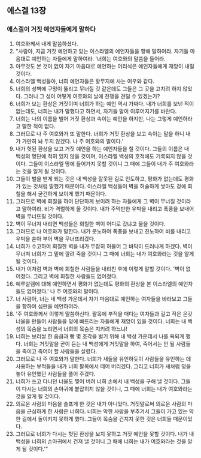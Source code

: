 ## 에스겔 13장

### 에스겔이 거짓 예언자들에게 말하다
1. 여호와께서 내게 말씀하셨다.
2. "사람아, 지금 거짓 예언하고 있는 이스라엘의 예언자들을 향해 말하여라. 자기들 마음대로 예언하는 자들에게 말하여라. '너희는 여호와의 말씀을 들어라.
3. 아무것도 본 것이 없이 자기 마음대로 예언하는 어리석은 예언자들에게 재앙이 내릴 것이다.
4. 이스라엘 백성들아, 너희 예언자들은 황무지에 사는 여우와 같다.
5. 너희의 성벽에 구멍이 뚫리고 무너질 것 같은데도 그들은 그 곳을 고치려 하지 않았다. 그러니 그 성이 어떻게 여호와의 날에 전쟁을 견딜 수 있겠는가?
6. 너희가 보는 환상은 거짓이며 너희가 하는 예언 역시 가짜다. 내가 너희를 보낸 적이 없는데도, 너희는 내가 말했다고 하면서, 자기들 말이 이루어지기를 바란다.
7. 너희는 나의 이름을 빌어 거짓 환상과 속이는 예언을 하지만, 나는 그렇게 예언하라고 말한 적이 없다.
8. 그러므로 나 주 여호와가 또 말한다. 너희가 거짓 환상을 보고 속이는 말을 하니 내가 가만히 놔 두지 않겠다. 나 주 여호와의 말이다.'
9. 내가 헛된 환상을 보고 거짓 예언을 하는 예언자들을 칠 것이다. 그들의 이름은 내 백성의 명단에 적혀 있지 않을 것이며, 이스라엘 백성의 호적에도 기록되지 않을 것이다. 그들이 이스라엘 땅에 들어가지 못할 것이니 그 때에 그들이 내가 주 여호와라는 것을 알게 될 것이다.
10. 그들이 벌을 받게 되는 것은 내 백성을 잘못된 길로 인도하고, 평화가 없는데도 평화가 있는 것처럼 말했기 때문이다. 이스라엘 백성들이 벽을 허술하게 쌓아도 겉에 회칠을 해서 굳건하게 보이게 했기 때문이다.
11. 그러므로 벽에 회칠을 하여 단단하게 보이려 하는 자들에게 그 벽이 무너질 것이라고 말하여라. 비가 격렬하게 올 것이다. 내가 주먹만한 우박을 내리고 폭풍을 보내어 벽을 무너뜨릴 것이다.
12. 벽이 무너져 내리면 백성들은 회칠한 벽이 어디로 갔냐고 물을 것이다.
13. 그러므로 나 여호와가 말한다. 내가 분노하여 폭풍을 보내고 진노하여 비를 내리고 우박을 쏟아 부어 벽을 무너뜨리겠다.
14. 너희가 수고하여 회칠한 벽을 내가 무참히 허물어 그 바닥이 드러나게 하겠다. 벽이 무너져 너희가 그 밑에 깔려 죽을 것이니 그 때에 너희는 내가 여호와라는 것을 알게 될 것이다.
15. 내가 이처럼 벽과 벽에 회칠한 사람들을 내리친 후에 이렇게 말할 것이다. '벽이 없어졌다. 그리고 벽에 회칠한 사람들도 없어졌다.
16. 예루살렘에 대해 예언하면서 평화가 없는데도 평화의 환상을 본 이스라엘의 예언자들도 없어졌다.' 나 주 여호와의 말이다.
17. 너 사람아, 너는 네 백성 가운데서 자기 마음대로 예언하는 여자들을 바라보고 그들을 향하여 심판을 예언하여라.
18. '주 여호와께서 이렇게 말씀하신다. 팔목에 부적을 매다는 여자들과 길고 작은 온갖 너울을 만들어 사람들을 덫에 빠뜨리는 자들에게 재앙이 있을 것이다. 너희는 내 백성의 목숨을 노리면서 너희의 목숨은 지키려 하느냐!
19. 너희는 보리쌀 한 움큼과 빵 몇 조각을 벌기 위해 내 백성 가운데서 나를 욕되게 했다. 너희는 거짓말을 곧이 듣는 내 백성에게 거짓말을 하여, 죽어서는 안 될 사람들을 죽이고 죽어야 할 사람들을 살렸다.
20. 그러므로 나 주 여호와가 말한다. 너희가 새들을 유인하듯이 사람들을 유인하는 데 사용하는 부적들을 내가 너희 팔목에서 떼어 버리겠다. 그리고 너희가 새처럼 덫을 놓아 유인했던 사람들을 풀어 주겠다.
21. 너희가 쓰고 다니던 너울도 찢어 버려 너희 손에서 내 백성을 구해 낼 것이다. 그들이 다시는 너희의 손아귀에 붙잡히지 않을 것이니, 그 때에 너희는 내가 여호와라는 것을 알게 될 것이다.
22. 의로운 사람의 마음을 슬프게 한 것은 내가 아니었다. 거짓말로써 의로운 사람의 마음을 근심하게 한 사람은 너희다. 너희는 악한 사람을 부추겨서 그들이 가고 있는 악한 길에서 돌이키지 못하게 했다. 그들이 목숨을 건지지 못한 것은 너희들 때문이었다.
23. 그러므로 너희가 다시는 헛된 환상을 보지 못하고 거짓 예언을 못할 것이다. 내가 내 백성을 너희의 손아귀에서 건져 낼 것이니 그 때에 너희는 내가 여호와라는 것을 알게 될 것이다.'"